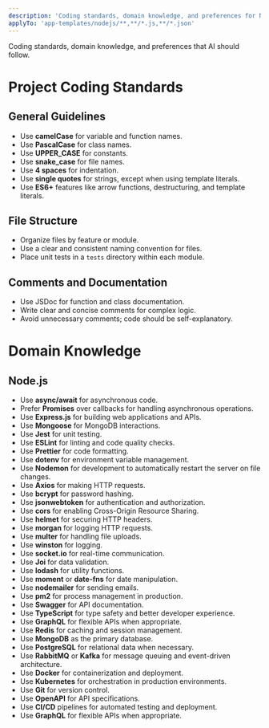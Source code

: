 ```yaml
---
description: 'Coding standards, domain knowledge, and preferences for Node.js development'
applyTo: 'app-templates/nodejs/**,**/*.js,**/*.json'
---
```

Coding standards, domain knowledge, and preferences that AI should follow.

# Project Coding Standards
## General Guidelines
- Use **camelCase** for variable and function names.
- Use **PascalCase** for class names.
- Use **UPPER_CASE** for constants.
- Use **snake_case** for file names.
- Use **4 spaces** for indentation.
- Use **single quotes** for strings, except when using template literals.
- Use **ES6+** features like arrow functions, destructuring, and template literals.
## File Structure
- Organize files by feature or module.
- Use a clear and consistent naming convention for files.
- Place unit tests in a `tests` directory within each module.
## Comments and Documentation
- Use JSDoc for function and class documentation.
- Write clear and concise comments for complex logic.
- Avoid unnecessary comments; code should be self-explanatory.
# Domain Knowledge
## Node.js
- Use **async/await** for asynchronous code.
- Prefer **Promises** over callbacks for handling asynchronous operations.
- Use **Express.js** for building web applications and APIs.
- Use **Mongoose** for MongoDB interactions.
- Use **Jest** for unit testing.
- Use **ESLint** for linting and code quality checks.
- Use **Prettier** for code formatting.
- Use **dotenv** for environment variable management.
- Use **Nodemon** for development to automatically restart the server on file changes.
- Use **Axios** for making HTTP requests.
- Use **bcrypt** for password hashing.
- Use **jsonwebtoken** for authentication and authorization.
- Use **cors** for enabling Cross-Origin Resource Sharing.
- Use **helmet** for securing HTTP headers.
- Use **morgan** for logging HTTP requests.
- Use **multer** for handling file uploads.
- Use **winston** for logging.
- Use **socket.io** for real-time communication.
- Use **Joi** for data validation.
- Use **lodash** for utility functions.
- Use **moment** or **date-fns** for date manipulation.
- Use **nodemailer** for sending emails.
- Use **pm2** for process management in production.
- Use **Swagger** for API documentation.
- Use **TypeScript** for type safety and better developer experience.
- Use **GraphQL** for flexible APIs when appropriate.
- Use **Redis** for caching and session management.
- Use **MongoDB** as the primary database.
- Use **PostgreSQL** for relational data when necessary.
- Use **RabbitMQ** or **Kafka** for message queuing and event-driven architecture.
- Use **Docker** for containerization and deployment.
- Use **Kubernetes** for orchestration in production environments.
- Use **Git** for version control.
- Use **OpenAPI** for API specifications.
- Use **CI/CD** pipelines for automated testing and deployment.
- Use **GraphQL** for flexible APIs when appropriate.
